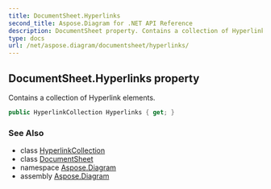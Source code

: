 ```yaml
---
title: DocumentSheet.Hyperlinks
second_title: Aspose.Diagram for .NET API Reference
description: DocumentSheet property. Contains a collection of Hyperlink elements
type: docs
url: /net/aspose.diagram/documentsheet/hyperlinks/
---
```

## DocumentSheet.Hyperlinks property

Contains a collection of Hyperlink elements.

```csharp
public HyperlinkCollection Hyperlinks { get; }
```

### See Also

* class [HyperlinkCollection](../../hyperlinkcollection/)
* class [DocumentSheet](../)
* namespace [Aspose.Diagram](../../documentsheet/)
* assembly [Aspose.Diagram](../../../)


